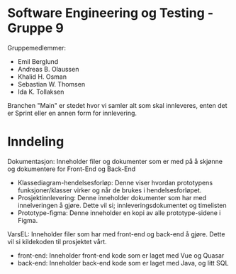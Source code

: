 # Software Engineering og Testing - Gruppe 9

Gruppemedlemmer: 
- Emil Berglund 
- Andreas B. Olaussen
- Khalid H. Osman
- Sebastian W. Thomsen
- Ida K. Tollaksen

Branchen "Main" er stedet hvor vi samler alt som skal innleveres, enten det er Sprint eller en annen form for innlevering.

# Inndeling

Dokumentasjon: Inneholder filer og dokumenter som er med på å skjønne og dokumentere for Front-End og Back-End

- Klassediagram-hendelsesforløp: Denne viser hvordan prototypens funksjoner/klasser virker og når de brukes i hendelsesforløpet.
- Prosjektinnlevering: Denne inneholder dokumenter som har med innelveringen å gjøre. Dette vil si; innleveringsdokumentet og timelisten
- Prototype-figma: Denne inneholder en kopi av alle prototype-sidene i Figma.

VarsEL: Inneholder filer som har med front-end og back-end å gjøre. Dette vil si kildekoden til prosjektet vårt.
- front-end: Inneholder front-end kode som er laget med Vue og Quasar
- back-end: Inneholder back-end kode som er laget med Java, og litt SQL
